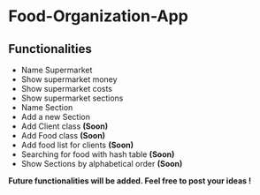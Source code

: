 # Food-Organization-App
  ## Functionalities
   - Name Supermarket
   - Show supermarket money
   - Show supermarket costs
   - Show supermarket sections
   - Name Section
   - Add a new Section
   - Add Client class **(Soon)**
   - Add Food class **(Soon)**
   - Add food list for clients **(Soon)**
   - Searching for food with hash table **(Soon)**
   - Show Sections by alphabetical order **(Soon)**
  
**Future functionalities will be added. Feel free to post your ideas !**
